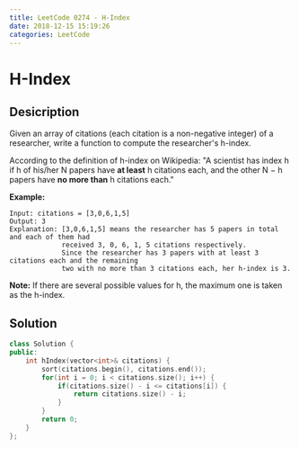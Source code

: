 ```yaml
---
title: LeetCode 0274 - H-Index
date: 2018-12-15 15:19:26
categories: LeetCode
---
```

# H-Index

<!--more-->

## Desicription

Given an array of citations (each citation is a non-negative integer) of a researcher, write a function to compute the researcher's h-index.

According to the definition of h-index on Wikipedia: "A scientist has index h if h of his/her N papers have **at least** h citations each, and the other N − h papers have **no more than** h citations each."

**Example:**

```
Input: citations = [3,0,6,1,5]
Output: 3 
Explanation: [3,0,6,1,5] means the researcher has 5 papers in total and each of them had 
             received 3, 0, 6, 1, 5 citations respectively. 
             Since the researcher has 3 papers with at least 3 citations each and the remaining 
             two with no more than 3 citations each, her h-index is 3.
```

**Note:** If there are several possible values for h, the maximum one is taken as the h-index.

## Solution

```cpp
class Solution {
public:
    int hIndex(vector<int>& citations) {
        sort(citations.begin(), citations.end());
        for(int i = 0; i < citations.size(); i++) {
            if(citations.size() - i <= citations[i]) {
                return citations.size() - i;
            }
        }
        return 0;
    }
};
```